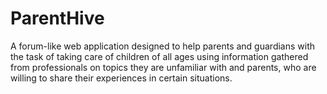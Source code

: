 # ParentHive
 A forum-like web application designed to help parents and guardians with the task of taking care of children of all ages using information gathered from professionals on topics they are unfamiliar with and parents, who are willing to share their experiences in certain situations.
